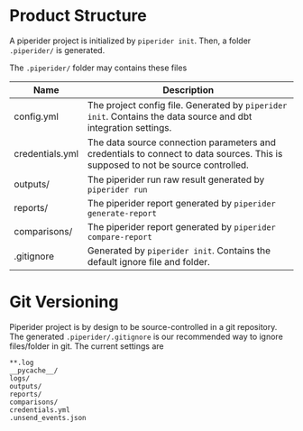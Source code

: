 # Product Structure

A piperider project is initialized by `piperider init`. Then, a folder `.piperider/` is generated.

The `.piperider/` folder may contains these files

Name        | Description
------------|---------------
config.yml | The project config file. Generated by `piperider init`. Contains the data source and dbt integration settings.
credentials.yml | The data source connection parameters and credentials to connect to data sources. This is supposed to not be source controlled.
outputs/ | The piperider run raw result generated by `piperider run`
reports/ | The piperider report generated by `piperider generate-report`
comparisons/ | The piperider report generated by `piperider compare-report`
.gitignore  | Generated by `piperider init`. Contains the default ignore file and folder.

# Git Versioning

Piperider project is by design to be source-controlled in a git repository. The generated `.piperider/.gitignore` is our recommended way to ignore files/folder in git. The current settings are

```text
**.log
__pycache__/
logs/
outputs/
reports/
comparisons/
credentials.yml
.unsend_events.json
```


